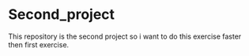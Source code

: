 # Second_project
This repository is the second project so i want to do this exercise faster then first exercise.
